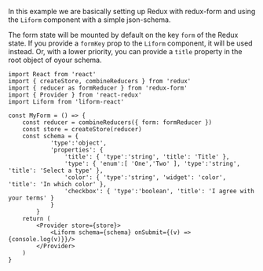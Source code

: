 In this example we are basically setting up Redux with redux-form and using the `Liform` component with a simple json-schema.

The form state will be mounted by default on the key `form` of the Redux state. If you provide a `formKey` prop to the `Liform` component, it will be used instead. Or, with a lower priority, you can provide a `title` property in the root object of oyour schema.

```
import React from 'react'
import { createStore, combineReducers } from 'redux'
import { reducer as formReducer } from 'redux-form'
import { Provider } from 'react-redux'
import Liform from 'liform-react'

const MyForm = () => {
    const reducer = combineReducers({ form: formReducer })
    const store = createStore(reducer)
    const schema = {
            'type':'object',
            'properties': {
                'title': { 'type':'string', 'title': 'Title' },
                'type': { 'enum':[ 'One','Two' ], 'type':'string', 'title': 'Select a type' },
                'color': { 'type':'string', 'widget': 'color', 'title': 'In which color' },
                'checkbox': { 'type':'boolean', 'title': 'I agree with your terms' }
            }
        }
    return (
        <Provider store={store}>
            <Liform schema={schema} onSubmit={(v) => {console.log(v)}}/>
        </Provider>
    )
}
```
